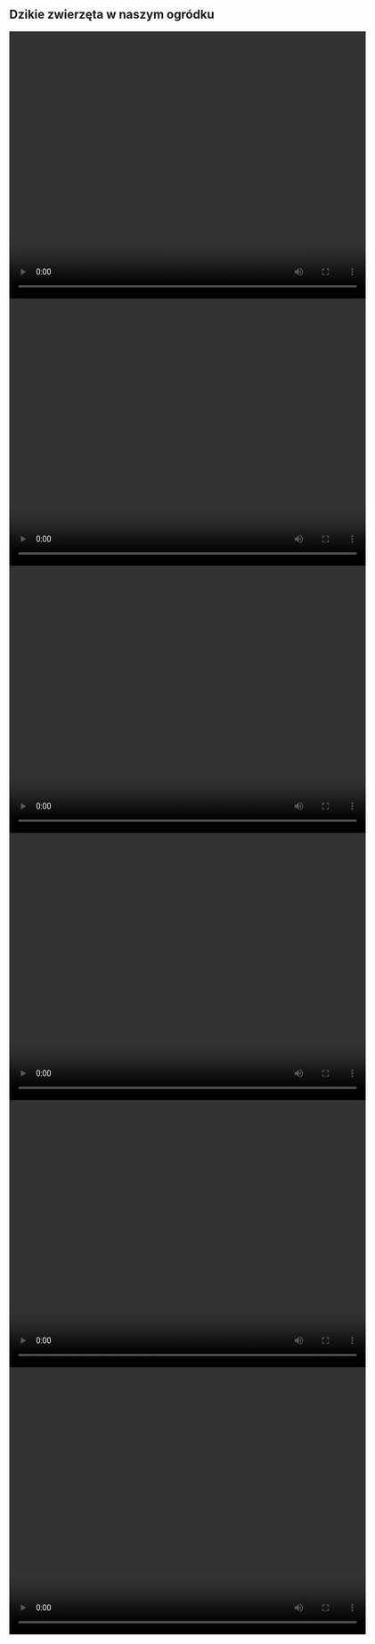 ## Dzikie zwierzęta w naszym ogródku

<video width="640" height="480" controls="controls">
<source src="https://www.dropbox.com/s/3odaffcuvdbrsxq/motion_2020-03-26_15.59.45_3.mp4?raw=1" type="video/mp4" />
</video>

<video width="640" height="480" controls="controls">
<source src="https://www.dropbox.com/s/xt34px60lplv8v9/motion_2020-04-28_07.22.49_49.mp4?raw=1" type="video/mp4" />
</video>

<video width="640" height="480" controls="controls">
<source src="https://www.dropbox.com/s/r22c1w6v7zpfqfb/motion_2020-04-28_07.05.48_48.mp4?raw=1" type="video/mp4" />
</video>

<video width="640" height="480" controls="controls">
<source src="https://www.dropbox.com/s/0mr4abjx52e67bk/motion_2020-04-28_07.26.57_50.mp4?raw=1" type="video/mp4" />
</video>

<video width="640" height="480" controls="controls">
<source src="https://www.dropbox.com/s/ib6dkx8hwwfn8r4/motion_2020-04-28_06.55.26_44.mp4?raw=1" type="video/mp4" />
</video>

<video width="640" height="480" controls="controls">
<source src="https://www.dropbox.com/s/xthnf75id4vi0au/motion_2020-05-03_10.27.47_1.mp4?raw=1" type="video/mp4" />
</video>
